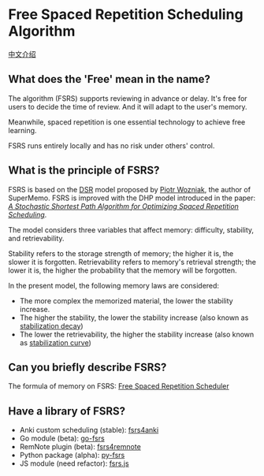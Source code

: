 # Free Spaced Repetition Scheduling Algorithm

[中文介绍](./README_CN.md)

## What does the 'Free' mean in the name?

The algorithm (FSRS) supports reviewing in advance or delay. It's free for users to decide the time of review. And it will adapt to the user's memory.

Meanwhile, spaced repetition is one essential technology to achieve free learning. 

FSRS runs entirely locally and has no risk under others' control.

## What is the principle of FSRS?

FSRS is based on the [DSR](https://supermemo.guru/wiki/Two_components_of_memory) model proposed by [Piotr Wozniak](https://supermemo.guru/wiki/Piotr_Wozniak), the author of SuperMemo. FSRS is improved with the DHP model introduced in the paper: *[A Stochastic Shortest Path Algorithm for Optimizing Spaced Repetition Scheduling](https://www.maimemo.com/paper/)*.

The model considers three variables that affect memory: difficulty, stability, and retrievability.

Stability refers to the storage strength of memory; the higher it is, the slower it is forgotten. Retrievability refers to memory's retrieval strength; the lower it is, the higher the probability that the memory will be forgotten.

In the present model, the following memory laws are considered:

- The more complex the memorized material, the lower the stability increase.
- The higher the stability, the lower the stability increase (also known as [stabilization decay](https://supermemo.guru/wiki/Stabilization_decay))
- The lower the retrievability, the higher the stability increase (also known as [stabilization curve](https://supermemo.guru/wiki/Stabilization_curve))

## Can you briefly describe FSRS?

The formula of memory on FSRS: [Free Spaced Repetition Scheduler](https://github.com/open-spaced-repetition/fsrs4anki/wiki/Free-Spaced-Repetition-Scheduler)

## Have a library of FSRS?

- Anki custom scheduling (stable): [fsrs4anki](https://github.com/open-spaced-repetition/fsrs4anki)
- Go module (beta): [go-fsrs](https://github.com/open-spaced-repetition/go-fsrs)
- RemNote plugin (beta): [fsrs4remnote](https://github.com/open-spaced-repetition/fsrs4remnote)
- Python package (alpha): [py-fsrs](https://github.com/open-spaced-repetition/py-fsrs)
- JS module (need refactor): [fsrs.js](https://github.com/open-spaced-repetition/fsrs.js)
